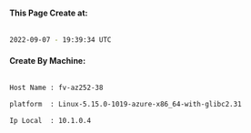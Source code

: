 
   
#### This Page Create at:

```bash

2022-09-07 - 19:39:34 UTC

```

#### Create By Machine:

```bash

Host Name : fv-az252-38

platform  : Linux-5.15.0-1019-azure-x86_64-with-glibc2.31

Ip Local  : 10.1.0.4

```

